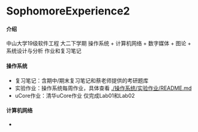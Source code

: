 # SophomoreExperience2

#### 介绍
中山大学19级软件工程 大二下学期 操作系统 + 计算机网络 + 数字媒体 + 图论 + 系统设计与分析 作业和复习笔记

#### 操作系统

* 复习笔记：含期中/期末复习笔记和蔡老师提供的考研题库
* 实验作业：操作系统每周作业，具体查看 [./操作系统/实验作业/README.md](https://gitee.com/WondrousWisdomcard/sophomore-experience2/blob/master/%E6%93%8D%E4%BD%9C%E7%B3%BB%E7%BB%9F/README.md)
* uCore作业：清华uCore作业 仅完成Lab01和Lab02

#### 计算机网络

* 
